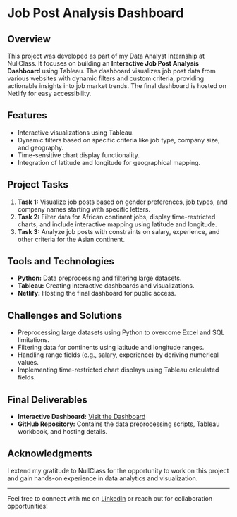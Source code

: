 # Job Post Analysis Dashboard  

## Overview  
This project was developed as part of my Data Analyst Internship at NullClass. It focuses on building an **Interactive Job Post Analysis Dashboard** using Tableau. The dashboard visualizes job post data from various websites with dynamic filters and custom criteria, providing actionable insights into job market trends. The final dashboard is hosted on Netlify for easy accessibility.  

## Features  
- Interactive visualizations using Tableau.  
- Dynamic filters based on specific criteria like job type, company size, and geography.  
- Time-sensitive chart display functionality.  
- Integration of latitude and longitude for geographical mapping.  

## Project Tasks  
1. **Task 1:** Visualize job posts based on gender preferences, job types, and company names starting with specific letters.  
2. **Task 2:** Filter data for African continent jobs, display time-restricted charts, and include interactive mapping using latitude and longitude.  
3. **Task 3:** Analyze job posts with constraints on salary, experience, and other criteria for the Asian continent.  

## Tools and Technologies  
- **Python:** Data preprocessing and filtering large datasets.  
- **Tableau:** Creating interactive dashboards and visualizations.  
- **Netlify:** Hosting the final dashboard for public access.  

## Challenges and Solutions  
- Preprocessing large datasets using Python to overcome Excel and SQL limitations.  
- Filtering data for continents using latitude and longitude ranges.  
- Handling range fields (e.g., salary, experience) by deriving numerical values.  
- Implementing time-restricted chart displays using Tableau calculated fields.  

## Final Deliverables  
- **Interactive Dashboard:** [Visit the Dashboard](https://jobpostanalysisdashboard.netlify.app/)  
- **GitHub Repository:** Contains the data preprocessing scripts, Tableau workbook, and hosting details.  

## Acknowledgments  
I extend my gratitude to NullClass for the opportunity to work on this project and gain hands-on experience in data analytics and visualization.  

---

Feel free to connect with me on [LinkedIn](https://www.linkedin.com/in/hamsa-vardhini-m-6924a7253/) or reach out for collaboration opportunities!  
